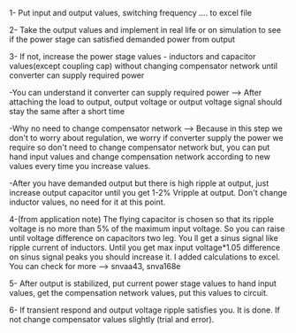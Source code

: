 1- Put input and output values, switching frequency .... to excel file

2- Take the output values and implement in real life or on simulation to see if the power stage can satisfied demanded power from output

3- If not, increase the power stage values - inductors and capacitor values(except coupling cap) without changing compensator network until converter can 
   supply required power
   
   -You can understand it converter can supply required power --> After attaching the load to output, output voltage or output voltage signal should stay the same after a          short time

   -Why no need to change compensator network --> Because in this step we don't to worry about regulation, we worry if converter supply the power we require so don't need to 
    change compensator network but, you can put hand input values and change compensation network according to new values every time you increase values.

   -After you have demanded output but there is high ripple at output, just increase output capacitor until you get 1-2% Vripple at output. Don't change inductor values, no        need for it at this point.

4-(from application note) The flying capacitor is chosen so that its ripple voltage is no more than 5% of the maximum input voltage. So you can raise until voltage difference on capacitors two leg. You ll get a sinus signal like ripple current of inductors. Until you get max input voltage*1.05 difference on sinus signal peaks you should increase it. I added calculations to excel. You can check for more --> snvaa43, snva168e

5- After output is stabilized, put current power stage values to hand input values, get the compensation network values, put this values to circuit.

6- If transient respond and output voltage ripple satisfies you. It is done. If not change compensator values slightly (trial and error).
